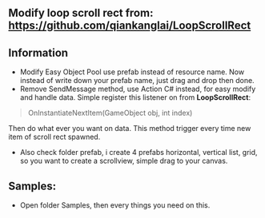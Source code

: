 ## Modify loop scroll rect from: https://github.com/qiankanglai/LoopScrollRect

## Information
- Modify Easy Object Pool use prefab instead of resource name. Now instead of write down your prefab name, just drag and drop then done.
- Remove SendMessage method, use Action C# instead, for easy modify and handle data. Simple register this listener on from **LoopScrollRect**:

> OnInstantiateNextItem(GameObject obj, int index) 

Then do what ever you want on data. This method trigger every time new item of scroll rect spawned.

- Also check folder prefab, i create 4 prefabs horizontal, vertical list, grid, so you want to create a scrollview, simple drag to your canvas.

## Samples:
- Open folder Samples, then every things you need on this.
